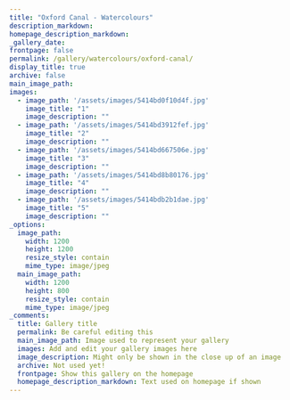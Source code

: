 ```yaml
---
title: "Oxford Canal - Watercolours"
description_markdown: 
homepage_description_markdown: 
_gallery_date:
frontpage: false
permalink: /gallery/watercolours/oxford-canal/
display_title: true
archive: false
main_image_path: 
images:
  - image_path: '/assets/images/5414bd0f10d4f.jpg'
    image_title: "1"
    image_description: "" 
  - image_path: '/assets/images/5414bd3912fef.jpg'
    image_title: "2"
    image_description: "" 
  - image_path: '/assets/images/5414bd667506e.jpg'
    image_title: "3"
    image_description: ""
  - image_path: '/assets/images/5414bd8b80176.jpg'
    image_title: "4"
    image_description: ""
  - image_path: '/assets/images/5414bdb2b1dae.jpg'
    image_title: "5"
    image_description: ""    
_options:
  image_path:
    width: 1200
    height: 1200
    resize_style: contain
    mime_type: image/jpeg
  main_image_path:
    width: 1200
    height: 800
    resize_style: contain
    mime_type: image/jpeg
_comments:
  title: Gallery title
  permalink: Be careful editing this
  main_image_path: Image used to represent your gallery
  images: Add and edit your gallery images here
  image_description: Might only be shown in the close up of an image
  archive: Not used yet!
  frontpage: Show this gallery on the homepage
  homepage_description_markdown: Text used on homepage if shown
---
```

